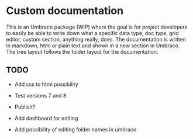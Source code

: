 # Custom documentation

This is an Umbraco package (WIP) where the goal is for project developers to easily be able to write down what a specific data type, doc type, grid editor, custom section, anything really, does. The documentation is written in markdown, html or plain text and shown in a new section in Umbraco. The tree layout follows the folder layout for the documentation.

## TODO

* Add css to html possibility
* Test versions 7 and 8

* Publish?
* Add dashboard for editing
* Add possibility of editing folder names in umbraco
